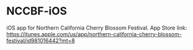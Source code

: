 # NCCBF-iOS

iOS app for Northern California Cherry Blossom Festival.
App Store link: https://itunes.apple.com/us/app/northern-california-cherry-blossom-festival/id981016442?mt=8
